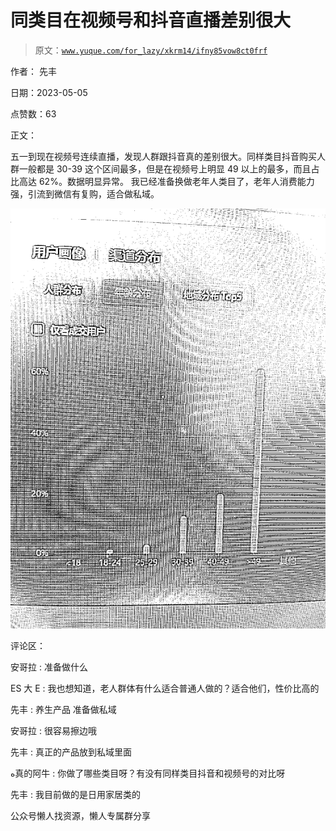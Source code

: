# 同类目在视频号和抖音直播差别很大

> 原文：[`www.yuque.com/for_lazy/xkrm14/ifny85vow8ct0frf`](https://www.yuque.com/for_lazy/xkrm14/ifny85vow8ct0frf)

作者： 先丰

日期：2023-05-05

点赞数：63

正文：

五一到现在视频号连续直播，发现人群跟抖音真的差别很大。同样类目抖音购买人群一般都是 30-39 这个区间最多，但是在视频号上明显 49 以上的最多，而且占比高达 62%。数据明显异常。 我已经准备换做老年人类目了，老年人消费能力强，引流到微信有复购，适合做私域。

![](img/c5ef8f8d97087fa916b59a21899f4458.png)

评论区：

安哥拉 : 准备做什么

ES 大 E : 我也想知道，老人群体有什么适合普通人做的？适合他们，性价比高的

先丰 : 养生产品 准备做私域

安哥拉 : 很容易擦边哦

先丰 : 真正的产品放到私域里面

ﻩ真的阿牛 : 你做了哪些类目呀？有没有同样类目抖音和视频号的对比呀

先丰 : 我目前做的是日用家居类的

公众号懒人找资源，懒人专属群分享

